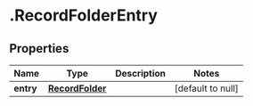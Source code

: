 # .RecordFolderEntry

## Properties
Name | Type | Description | Notes
------------ | ------------- | ------------- | -------------
**entry** | [**RecordFolder**](RecordFolder.md) |  | [default to null]


